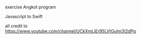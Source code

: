 exercise Angkot program 

Javascript to Swift

all credit to https://www.youtube.com/channel/UCkXmLjEr95LVtGuIm3l2dPg
